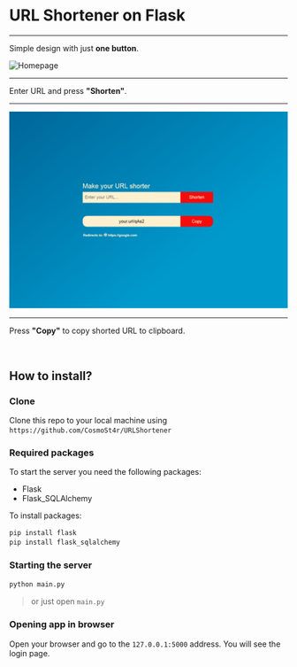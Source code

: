 # URL Shortener on Flask

__________

Simple design with just **one button**.

![Homepage](https://github.com/CosmoSt4r/URLShotrener/blob/master/readme/Homepage.png?raw=true)

__________

Enter URL and press **"Shorten"**.

_________

![Shorten](https://github.com/CosmoSt4r/URLShortener/blob/master/readme/Shorten.png?raw=true)

_________

Press **"Copy"** to copy shorted URL to clipboard.

<br>

## How to install?



### Clone

Clone this repo to your local machine using `https://github.com/CosmoSt4r/URLShortener`

### Required packages

To start the server you need the following packages: 

 - Flask
 - Flask_SQLAlchemy

To install packages:

```py
pip install flask
pip install flask_sqlalchemy
```

### Starting the server

```py
python main.py
```
> or just open `main.py`

### Opening app in browser

Open your browser and go to the `127.0.0.1:5000` address. You will see the login page.
